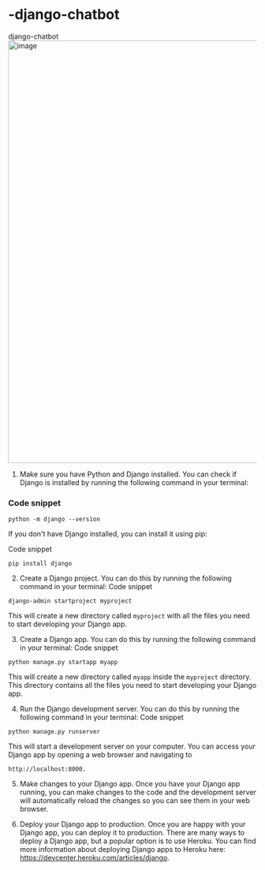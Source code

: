 # -django-chatbot
 django-chatbot 
<img width="857" alt="image" src="https://github.com/gamalahmed3265/-django-chatbot/assets/75225936/dfd7a60c-5229-4636-b99c-1e8e317f3b3a">



1. Make sure you have Python and Django installed. You can check if Django is installed by running the following command in your terminal: 
### Code snippet
```
python -m django --version
```
If you don't have Django installed, you can install it using pip:

Code snippet
```
pip install django
```
2. Create a Django project. You can do this by running the following command in your terminal:
Code snippet
```
django-admin startproject myproject
```
This will create a new directory called `myproject` with all the files you need to start developing your Django app.

3. Create a Django app. You can do this by running the following command in your terminal:
Code snippet
```
python manage.py startapp myapp
```
This will create a new directory called `myapp` inside the `myproject` directory. This directory contains all the files you need to start developing your Django app.

4. Run the Django development server. You can do this by running the following command in your terminal:
Code snippet
```
python manage.py runserver
```

This will start a development server on your computer. You can access your Django app by opening a web browser and navigating to
```
http://localhost:8000.
```

5. Make changes to your Django app. Once you have your Django app running, you can make changes to the code and the development server will automatically reload the changes so you can see them in your web browser.

6. Deploy your Django app to production. Once you are happy with your Django app, you can deploy it to production. There are many ways to deploy a Django app, but a popular option is to use Heroku. You can find more information about deploying Django apps to Heroku here: https://devcenter.heroku.com/articles/django.
